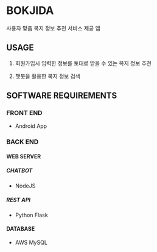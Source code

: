 # BOKJIDA
사용자 맞춤 복지 정보 추천 서비스 제공 앱


## USAGE

1. 회원가입시 입력한 정보를 토대로 받을 수 있는 복지 정보 추천

2. 챗봇을 활용한 복지 정보 검색


## SOFTWARE REQUIREMENTS

### FRONT END

* Android App

### BACK END

#### WEB SERVER

##### CHATBOT
* NodeJS

##### REST API
* Python Flask

#### DATABASE
* AWS MySQL
